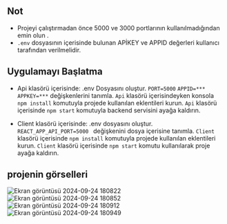 ## Not
- Projeyi çalıştırmadan önce 5000 ve 3000 portlarının kullanılmadığından emin olun .
- ```.env``` dosyasının içerisinde bulunan APİKEY ve APPID değerleri kullanıcı tarafından verilmelidir.

## Uygulamayı Başlatma

  - Api klasörü içerisinde:
  .env Dosyasını oluştur.
  ```PORT=5000```
  ```APPID=***```
  ```APPKEY=***``` 
  değişkenlerini tanımla.
  ```Api``` klasörü içerisindeyken konsola ```npm install``` komutuyla projede kullanılan eklentileri kurun. 
   ```Api``` klasörü içerisinde ```npm start``` komutuyla backend servisini ayağa kaldırın.

  
 - Client klasörü içerisinde:
 .env dosyasını oluştur.
 ```REACT_APP_API_PORT=5000 ``` değişkenini dosya içerisine tanımla.
 ```Client``` klasörü içerisinde ```npm install``` komutuyla projede kullanılan eklentileri kurun.
 ```Client``` klasörü içerisinde ```npm start``` komutu kullanılarak proje ayağa kaldırın.

## projenin görselleri
 
![Ekran görüntüsü 2024-09-24 180822](https://github.com/user-attachments/assets/93424784-cf2e-4641-bdaa-f04d13a60cf4)
![Ekran görüntüsü 2024-09-24 180852](https://github.com/user-attachments/assets/2c026afe-8619-440f-950c-e8f9e8af6996)
![Ekran görüntüsü 2024-09-24 180912](https://github.com/user-attachments/assets/abb7c006-5c9a-473f-b574-941fbd48e99d)
![Ekran görüntüsü 2024-09-24 180949](https://github.com/user-attachments/assets/0bca09af-2e91-44f4-b115-a58154670524)
